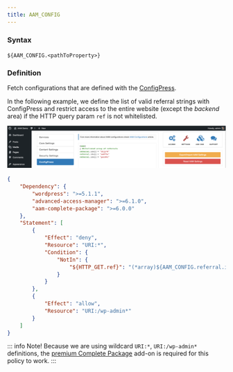 ```yaml
---
title: AAM_CONFIG
---
```


### Syntax

`${AAM_CONFIG.<pathToProperty>}`

### Definition

Fetch configurations that are defined with the [ConfigPress](/plugin/advanced-access-manager/configpress/).

In the following example, we define the list of valid referral strings with  ConfigPress and restrict access to the entire website (except the _backend_ area) if the HTTP query param `ref` is not whitelisted.

![AAM Config Source](./assets/aam-config-source.png)

```json
{
    "Dependency": {
        "wordpress": ">=5.1.1",
        "advanced-access-manager": ">=6.1.0",
        "aam-complete-package": ">=6.0.0"
    },
    "Statement": [
        {
            "Effect": "deny",
            "Resource": "URI:*",
            "Condition": {
                "NotIn": {
                    "${HTTP_GET.ref}": "(*array)${AAM_CONFIG.referral.ids}"
                }
            }
        },
        {
            "Effect": "allow",
            "Resource": "URI:/wp-admin*"
        }
    ]
}
```

::: info Note!
Because we are using wildcard `URI:*`, `URI:/wp-admin*` definitions, the [premium Complete Package](/premium) add-on is required for this policy to work.
:::